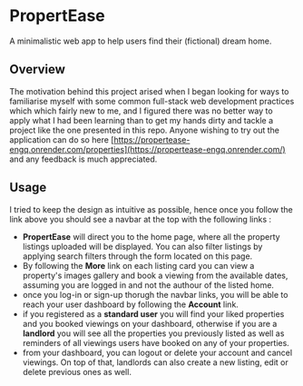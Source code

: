 # PropertEase
A minimalistic web app to help users find their (fictional) dream home.

## Overview 
The motivation behind this project arised when I began looking for ways to familiarise myself with some common full-stack web 
development practices which which fairly new to me, and I figured there was no better way to apply what I had been learning than to get my hands 
dirty and tackle a project like the one presented in this repo.
Anyone wishing to try out the application can do so here [https://propertease-engq.onrender.com/properties](https://propertease-engq.onrender.com/) and any feedback is much appreciated.

## Usage 
I tried to keep the design as intuitive as possible, hence once you follow the link above you should see a navbar at the top with the following links :
- **PropertEase** will direct you to the home page, where all the property listings uploaded will be displayed. You can also filter listings by applying search filters through
  the form located on this page.
- By following the **More** link on each listing card you can view a property's images gallery and book a viewing from the available dates, assuming you are logged in and not the authour of the listed home.
- once you log-in or sign-up thorugh the navbar links, you will be able to reach your user dashboard by following the **Account** link.
- if you registered as a **standard user** you will find your liked properties and you booked viewings on your dashboard, otherwise if you are a **landlord** you will see all the properties you previously listed as well
  as reminders of all viewings users have booked on any of your properties.
- from your dashboard, you can logout or delete your account and cancel viewings. On top of that, landlords can also create a new listing, edit or delete previous ones as well.

